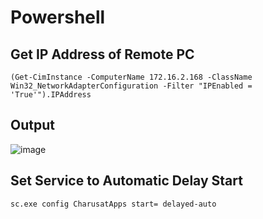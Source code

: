 # Powershell
## Get IP Address of Remote PC
```
(Get-CimInstance -ComputerName 172.16.2.168 -ClassName Win32_NetworkAdapterConfiguration -Filter "IPEnabled = 'True'").IPAddress
```
## Output
![image](https://user-images.githubusercontent.com/13175900/178092275-ee80a8f0-0989-4a75-af4c-7393859a7a1a.png)

## Set Service to Automatic Delay Start
```
sc.exe config CharusatApps start= delayed-auto
```
